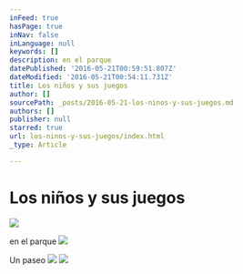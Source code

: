 ```yaml
---
inFeed: true
hasPage: true
inNav: false
inLanguage: null
keywords: []
description: en el parque
datePublished: '2016-05-21T00:59:51.807Z'
dateModified: '2016-05-21T00:54:11.731Z'
title: Los niños y sus juegos
author: []
sourcePath: _posts/2016-05-21-los-ninos-y-sus-juegos.md
authors: []
publisher: null
starred: true
url: los-ninos-y-sus-juegos/index.html
_type: Article

---
```

# Los niños y sus juegos
![](https://the-grid-user-content.s3-us-west-2.amazonaws.com/b262b848-b66d-4fb9-ac36-dd03ad84ee09.jpg)

en el parque
![](https://the-grid-user-content.s3-us-west-2.amazonaws.com/3232f2fb-f25c-4d1d-8574-a082408987e8.jpg)

Un paseo
![](https://the-grid-user-content.s3-us-west-2.amazonaws.com/62ad3268-5130-4501-b99c-88b6cd5ace89.jpg)
![](https://the-grid-user-content.s3-us-west-2.amazonaws.com/bb7d9923-69ae-428b-b375-1729078e0f46.jpg)